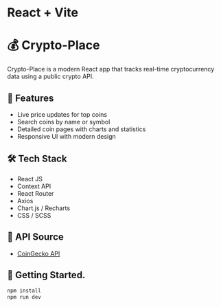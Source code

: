 # React + Vite

# 💰 Crypto-Place

Crypto-Place is a modern React app that tracks real-time cryptocurrency data using a public crypto API.

## 🔧 Features
- Live price updates for top coins
- Search coins by name or symbol
- Detailed coin pages with charts and statistics
- Responsive UI with modern design

## 🛠️ Tech Stack
- React JS
- Context API
- React Router
- Axios
- Chart.js / Recharts
- CSS / SCSS

## 📡 API Source
- [CoinGecko API](https://www.coingecko.com/en/api)

## 🚀 Getting Started.
```bash
npm install
npm run dev
